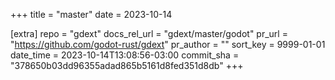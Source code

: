 +++
title = "master"
date = 2023-10-14

[extra]
repo = "gdext"
docs_rel_url = "gdext/master/godot"
pr_url = "https://github.com/godot-rust/gdext"
pr_author = ""
sort_key = 9999-01-01
date_time = 2023-10-14T13:08:56-03:00
commit_sha = "378650b03dd96355adad865b5161d8fed351d8db"
+++


